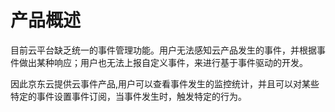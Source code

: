 # 产品概述
目前云平台缺乏统一的事件管理功能。用户无法感知云产品发生的事件，并根据事件做出某种响应；用户也无法上报自定义事件，来进行基于事件驱动的开发。

因此京东云提供云事件产品,用户可以查看事件发生的监控统计，并且可以对某些特定的事件设置事件订阅，当事件发生时，触发特定的行为。
